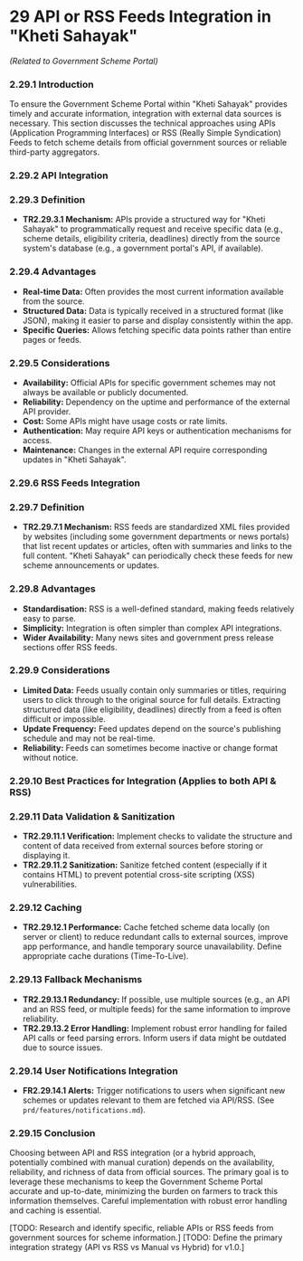 # **29 API or RSS Feeds Integration in "Kheti Sahayak"** 
*(Related to Government Scheme Portal)*

### **2.29.1 Introduction**

To ensure the Government Scheme Portal within "Kheti Sahayak" provides timely and accurate information, integration with external data sources is necessary. This section discusses the technical approaches using APIs (Application Programming Interfaces) or RSS (Really Simple Syndication) Feeds to fetch scheme details from official government sources or reliable third-party aggregators.

### **2.29.2 API Integration**

### **2.29.3 Definition**

*   **TR2.29.3.1 Mechanism:** APIs provide a structured way for "Kheti Sahayak" to programmatically request and receive specific data (e.g., scheme details, eligibility criteria, deadlines) directly from the source system's database (e.g., a government portal's API, if available).

### **2.29.4 Advantages**

*   **Real-time Data:** Often provides the most current information available from the source.
*   **Structured Data:** Data is typically received in a structured format (like JSON), making it easier to parse and display consistently within the app.
*   **Specific Queries:** Allows fetching specific data points rather than entire pages or feeds.

### **2.29.5 Considerations**

*   **Availability:** Official APIs for specific government schemes may not always be available or publicly documented.
*   **Reliability:** Dependency on the uptime and performance of the external API provider.
*   **Cost:** Some APIs might have usage costs or rate limits.
*   **Authentication:** May require API keys or authentication mechanisms for access.
*   **Maintenance:** Changes in the external API require corresponding updates in "Kheti Sahayak".

### **2.29.6 RSS Feeds Integration**

### **2.29.7 Definition**

*   **TR2.29.7.1 Mechanism:** RSS feeds are standardized XML files provided by websites (including some government departments or news portals) that list recent updates or articles, often with summaries and links to the full content. "Kheti Sahayak" can periodically check these feeds for new scheme announcements or updates.

### **2.29.8 Advantages**

*   **Standardisation:** RSS is a well-defined standard, making feeds relatively easy to parse.
*   **Simplicity:** Integration is often simpler than complex API integrations.
*   **Wider Availability:** Many news sites and government press release sections offer RSS feeds.

### **2.29.9 Considerations**

*   **Limited Data:** Feeds usually contain only summaries or titles, requiring users to click through to the original source for full details. Extracting structured data (like eligibility, deadlines) directly from a feed is often difficult or impossible.
*   **Update Frequency:** Feed updates depend on the source's publishing schedule and may not be real-time.
*   **Reliability:** Feeds can sometimes become inactive or change format without notice.

### **2.29.10 Best Practices for Integration (Applies to both API & RSS)**

### **2.29.11 Data Validation & Sanitization**

*   **TR2.29.11.1 Verification:** Implement checks to validate the structure and content of data received from external sources before storing or displaying it.
*   **TR2.29.11.2 Sanitization:** Sanitize fetched content (especially if it contains HTML) to prevent potential cross-site scripting (XSS) vulnerabilities.

### **2.29.12 Caching**

*   **TR2.29.12.1 Performance:** Cache fetched scheme data locally (on server or client) to reduce redundant calls to external sources, improve app performance, and handle temporary source unavailability. Define appropriate cache durations (Time-To-Live).

### **2.29.13 Fallback Mechanisms**

*   **TR2.29.13.1 Redundancy:** If possible, use multiple sources (e.g., an API and an RSS feed, or multiple feeds) for the same information to improve reliability.
*   **TR2.29.13.2 Error Handling:** Implement robust error handling for failed API calls or feed parsing errors. Inform users if data might be outdated due to source issues.

### **2.29.14 User Notifications Integration**

*   **FR2.29.14.1 Alerts:** Trigger notifications to users when significant new schemes or updates relevant to them are fetched via API/RSS. (See `prd/features/notifications.md`).

### **2.29.15 Conclusion**

Choosing between API and RSS integration (or a hybrid approach, potentially combined with manual curation) depends on the availability, reliability, and richness of data from official sources. The primary goal is to leverage these mechanisms to keep the Government Scheme Portal accurate and up-to-date, minimizing the burden on farmers to track this information themselves. Careful implementation with robust error handling and caching is essential.

[TODO: Research and identify specific, reliable APIs or RSS feeds from government sources for scheme information.]
[TODO: Define the primary integration strategy (API vs RSS vs Manual vs Hybrid) for v1.0.]
